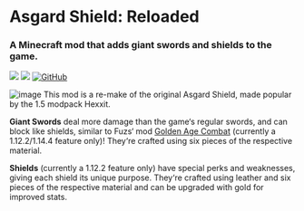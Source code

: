 # Asgard Shield: Reloaded
### A Minecraft mod that adds giant swords and shields to the game.

[![](http://cf.way2muchnoise.eu/full_asgard-shield-reloaded_downloads.svg)](https://www.curseforge.com/minecraft/mc-mods/asgard-shield-reloaded)
[![](http://cf.way2muchnoise.eu/versions/asgard-shield-reloaded.svg)](https://www.curseforge.com/minecraft/mc-mods/asgard-shield-reloaded/files)
[![GitHub](https://img.shields.io/github/license/ManGregory128/asgardshieldreloaded)](https://github.com/ManGregory128/asgardshieldreloaded/blob/1.19.2/LICENSE)

![image](https://user-images.githubusercontent.com/52697798/232713521-3f9cd713-5c04-4829-abc4-0a899014a7b0.png)
This mod is a re-make of the original Asgard Shield, made popular by the 1.5 modpack Hexxit.

**Giant Swords** deal more damage than the game‘s regular swords, and can block like shields, similar to Fuzs‘ mod [Golden Age Combat](https://github.com/Fuzss/goldenagecombat) (currently a 1.12.2/1.14.4 feature only)! They‘re crafted using six pieces of the respective material.

**Shields** (currently a 1.12.2 feature only) have special perks and weaknesses, giving each shield its unique purpose. They‘re crafted using leather and six pieces of the respective material and can be upgraded with gold for improved stats.
